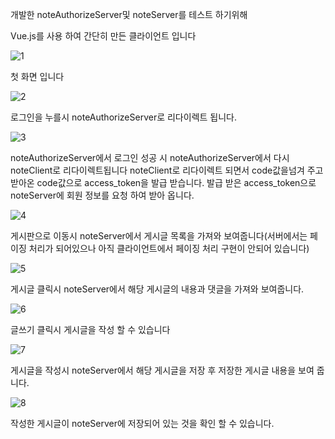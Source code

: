 개발한 noteAuthorizeServer및 noteServer를 테스트 하기위해

Vue.js를 사용 하여 간단히 만든 클라이언트 입니다


![1](./image/1.PNG)

첫 화면 입니다 

![2](./image/2.PNG)

로그인을 누를시 noteAuthorizeServer로 리다이렉트 됩니다.

![3](./image/3.PNG)

noteAuthorizeServer에서 로그인 성공 시 noteAuthorizeServer에서 다시 noteClient로 리다이렉트됩니다
noteClient로 리다이렉트 되면서 code값을넘겨 주고 받아온 code값으로 access_token을 발급 받습니다.
발급 받은 access_token으로 noteServer에 회원 정보를 요청 하여 받아 옵니다.

![4](./image/4.PNG)

게시판으로 이동시 noteServer에서 게시글 목록을 가져와 보여줍니다(서버에서는 페이징 처리가 되어있으나 아직 클라이언트에서 페이징 처리 구현이 안되어 있습니다)

![5](./image/5.PNG)

게시글 클릭시 noteServer에서 해당 게시글의 내용과 댓글을 가져와 보여줍니다.

![6](./image/6.PNG)

글쓰기 클릭시 게시글을 작성 할 수 있습니다

![7](./image/7.PNG)

게시글을 작성시 noteServer에서 해당 게시글을 저장 후 저장한 게시글 내용을 보여 줍니다.

![8](./image/8.PNG)

작성한 게시글이 noteServer에 저장되어 있는 것을 확인 할 수 있습니다.
